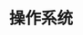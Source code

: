 ---
title: 操作系统
description: 操作系统笔记
pubDate: 2025-09-16
updatedDate: 2025-09-16
tags: ["operator system","note"]
category: "课程笔记"
---
